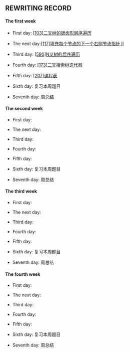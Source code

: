 ## REWRITING RECORD

#### The first week   

* First day: [[103]二叉树的锯齿形层序遍历](https://leetcode-cn.com/problems/binary-tree-zigzag-level-order-traversal/)

* The next day:[[117]填充每个节点的下一个右侧节点指针 II](https://leetcode-cn.com/problems/populating-next-right-pointers-in-each-node-ii/)

* Third day: [[590]N叉树的后序遍历](https://leetcode-cn.com/problems/n-ary-tree-postorder-traversal/)

* Fourth day: [[173]二叉搜索树迭代器](https://leetcode-cn.com/problems/binary-search-tree-iterator/)

* Fifth day: [[207]课程表](https://leetcode-cn.com/problems/course-schedule/)

* Sixth day: 复习本周题目

* Seventh day: 周总结

#### The second week

* First day: 

* The next day: 

* Third day: 

* Fourth day: 

* Fifth day: 

* Sixth day: 复习本周题目

* Seventh day: 周总结

#### The third week

* First day: 

* The next day:

* Third day: 

* Fourth day: 

* Fifth day: 

* Sixth day: 复习本周题目

* Seventh day: 周总结

#### The fourth week

* First day: 

* The next day: 

* Third day: 

* Fourth day: 

* Fifth day:

* Sixth day: 复习本周题目

* Seventh day: 周总结

